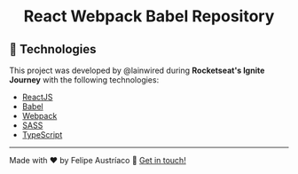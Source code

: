 <h1 align="center">React Webpack Babel Repository</h1>

## :rocket: Technologies

This project was developed by @lainwired during <strong>Rocketseat's Ignite Journey</strong> with the following technologies:

- [ReactJS](https://reactjs.org/)
- [Babel](https://babeljs.io/)
- [Webpack](https://webpack.js.org/)
- [SASS](https://sass-lang.com/)
- [TypeScript](https://www.typescriptlang.org/)

---

Made with ♥ by Felipe Austríaco :wave: [Get in touch!](https://felipeaustriaco.dev/)
